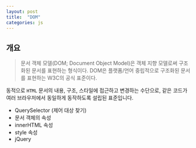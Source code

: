 ```yaml
---
layout: post
title:  "DOM"
categories: js
---
```


## 개요
> 문서 객체 모델(DOM; Document Object Model)은 객체 지향 모델로써 구조화된 문서를 표현하는 형식이다.
> DOM은 플랫폼/언어 중립적으로 구조화된 문서를 표현하는 W3C의 공식 표준이다.

동적으로 `HTML` 문서의 내용, 구조, 스타일에 접근하고 변경하는 수단으로, 같은 코드가 여러 브라우저에서 동일하게 동작하도록 설립된 표준입니다.  

- QuerySelector (제어 대상 찾기)
- 문서 객체의 속성
- innerHTML 속성
- style 속성
- jQuery
